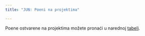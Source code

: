```yaml
---
title: "JUN: Poeni na projektima"

---
```


Poene ostvarene na projektima možete pronaći u narednoj [tabeli](http://www.matf.bg.ac.rs/p/files/134-IP1-projektiJUN.pdf).
